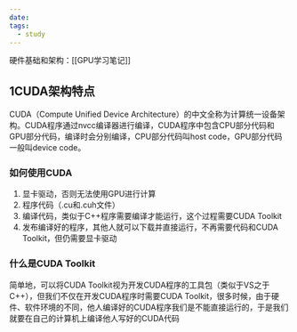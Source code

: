 ```yaml
---
date: 
tags:
  - study
---
```

硬件基础和架构：[[GPU学习笔记]]

## 1CUDA架构特点

CUDA（Compute Unified Device Architecture）的中文全称为计算统一设备架构。CUDA程序通过nvcc编译器进行编译，CUDA程序中包含CPU部分代码和GPU部分代码，编译时会分别编译，CPU部分代码叫host code，GPU部分代码一般叫device code。

### 如何使用CUDA

1. 显卡驱动，否则无法使用GPU进行计算
2. 程序代码（.cu和.cuh文件）
3. 编译代码，类似于C++程序需要编译才能运行，这个过程需要CUDA Toolkit
4. 发布编译好的程序，其他人就可以下载并直接运行，不再需要代码和CUDA Toolkit，但仍需要显卡驱动

### 什么是CUDA Toolkit

简单地，可以将CUDA Toolkit视为开发CUDA程序的工具包（类似于VS之于C++），但我们不仅在开发CUDA程序时需要CUDA Toolkit，很多时候，由于硬件、软件环境的不同，他人编译好的CUDA程序我们是不能直接运行的，于是我们就要在自己的计算机上编译他人写好的CUDA代码